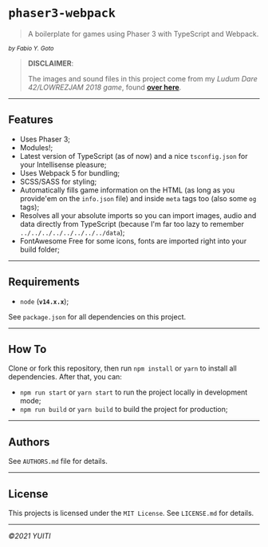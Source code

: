 # `phaser3-webpack`

> A boilerplate for games using Phaser 3 with TypeScript and Webpack.

<small>
  <em>by Fabio Y. Goto</em>
</small>

> **DISCLAIMER**:
>
> The images and sound files in this project come from my _Ludum Dare 42/LOWREZJAM 2018 game_, found [**over here**](https://github.com/yuigoto/ludumdare-42).

---

## Features

- Uses Phaser 3;
- Modules!;
- Latest version of TypeScript (as of now) and a nice `tsconfig.json` for your Intellisense pleasure;
- Uses Webpack 5 for bundling;
- SCSS/SASS for styling;
- Automatically fills game information on the HTML (as long as you provide'em on the `info.json` file) and inside `meta` tags too (also some `og` tags);
- Resolves all your absolute imports so you can import images, audio and data directly from TypeScript (because I'm far too lazy to remember `../../../../../../../../data`);
- FontAwesome Free for some icons, fonts are imported right into your build folder;

---

## Requirements

- `node` (**`v14.x.x`**);

See `package.json` for all dependencies on this project.

---

## How To

Clone or fork this repository, then run `npm install` or `yarn` to install all dependencies. After that, you can:

- `npm run start` or `yarn start` to run the project locally in development mode;
- `npm run build` or `yarn build` to build the project for production;

---

## Authors

See `AUTHORS.md` file for details.

---

## License

This projects is licensed under the `MIT License`. See `LICENSE.md` for details.

---

_&copy;2021 YUITI_
